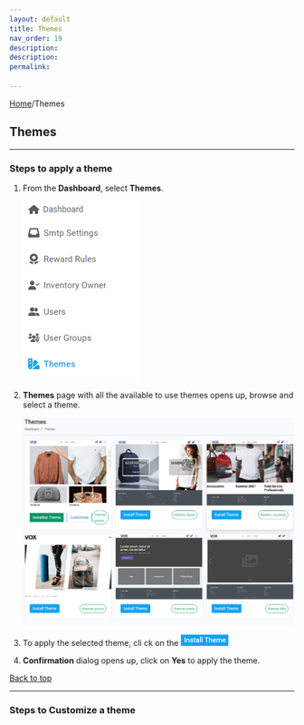 ```yaml
---
layout: default
title: Themes
nav_order: 19
description: 
description: 
permalink: 

---
```


[Home](https://biijuwa.github.io/eckb/)/Themes

## Themes

---

### Steps to apply a theme

1. From the **Dashboard**, select **Themes**.

   ![theme_dashboard](../../images/themes/theme_dashboard.png)

2. **Themes** page with all the available to use themes opens up, browse and select a theme.

   ![theme_page](../../images/themes/theme_page.png)

3. To apply the selected theme, cli ck on the ![install_theme_button](../../images/buttons/installtheme.png)
4. **Confirmation** dialog opens up, click on **Yes** to apply the theme.

<a href="#top" id="back-to-top">Back to top</a>

---

### Steps to Customize a theme
